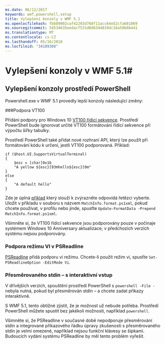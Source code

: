 ```yaml
---
ms.date: 06/12/2017
keywords: wmf,powershell,setup
title: Vylepšení konzoly v WMF 5.1
ms.openlocfilehash: fb689002caf42203d760f11acc64e52cfa681069
ms.sourcegitcommit: 54534635eedacf531d8d6344019dc16a50b8b441
ms.translationtype: MT
ms.contentlocale: cs-CZ
ms.lasthandoff: 05/16/2018
ms.locfileid: "34189308"
---
```

# <a name="console-improvements-in-wmf-51"></a>Vylepšení konzoly v WMF 5.1#

## <a name="powershell-console-improvements"></a>Vylepšení konzoly prostředí PowerShell

Powershell.exe v WMF 5.1 provedly lepší konzoly následující změny:

###<a name="vt100-support"></a>Podpora VT100

Přidání podpory pro Windows 10 [VT100 řídicí sekvence](https://msdn.microsoft.com/en-us/library/windows/desktop/mt638032(v=vs.85).aspx).
Prostředí PowerShell bude ignorovat určité VT100 formátování řídicí sekvence při výpočtu šířky tabulky.

Prostředí PowerShell také přidat nové rozhraní API, který lze použít při formátování kódu k určení, jestli VT100 podporovaná.
Příklad:

```
if ($host.UI.SupportsVirtualTerminal)
{
    $esc = [char]0x1b
    "A yellow ${esc}[93mhello${esc}[0m"
}
else
{
    "A default hello"
}
```
Zde je úplná [příklad](https://gist.github.com/lzybkr/dcb973dccd54900b67783c48083c28f7) který slouží k zvýrazněte odpovídá řetězci vyberte.
Uložit v příkladu v souboru s názvem `MatchInfo.format.ps1xml`, pokud chcete používat, v profilu nebo jinde, spusťte `Update-FormatData -Prepend MatchInfo.format.ps1xml`.

Všimněte si, že VT100 řídicí sekvence jsou podporovány pouze v počínaje systémem Windows 10 Anniversary aktualizace; v předchozích verzích systému nejsou podporovány.

### <a name="vi-mode-support-in-psreadline"></a>Podpora režimu VI v PSReadline

[PSReadline](https://github.com/lzybkr/PSReadLine) přidá podporu vi režimu. Chcete-li použít režim vi, spusťte `Set-PSReadlineOption -EditMode Vi`.

### <a name="redirected-stdin-with-interactive-input"></a>Přesměrovaného stdin – s interaktivní vstup

V dřívějších verzích, spouštění prostředí PowerShell s `powershell -File -` nebyla nutná, pokud byl přesměrován stdin – a chcete zadat příkazy interaktivně.

S WMF 5.1, tento obtížné zjistit, že je možnost už nebude potřeba.
Prostředí PowerShell můžete spustit bez jakékoli možnosti, například `powershell`.

Všimněte si, že PSReadline v současné době nepodporuje přesměrování stdin a integrované příkazového řádku úpravy zkušenosti s přesměrovaného stdin je velmi omezené, například nejsou funkční klávesy se šipkami.
Budoucích vydání systému PSReadline by měl tento problém vyřešit.
